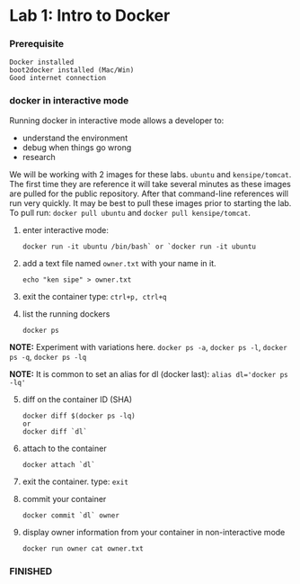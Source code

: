 # Lab 1: Intro to Docker

### Prerequisite
	Docker installed
	boot2docker installed (Mac/Win)
	Good internet connection

### docker in interactive mode

Running docker in interactive mode allows a developer to:

* understand the environment
* debug when things go wrong
* research

We will be working with 2 images for these labs.  `ubuntu` and `kensipe/tomcat`.  The first time they are reference it will take several minutes as these images are pulled for the public repository.  After that command-line references will run very quickly.  It may be best to pull these images prior to starting the lab.  To pull run: `docker pull ubuntu` and `docker pull kensipe/tomcat`.

1. enter interactive mode:
 
	```
	docker run -it ubuntu /bin/bash` or `docker run -it ubuntu
	```

2. add a text file named `owner.txt` with your name in it.
	
	```
	echo "ken sipe" > owner.txt
	```


3. exit the container type: `ctrl+p, ctrl+q`
4. list the running dockers

	```
	docker ps
	```
	
**NOTE:** Experiment with variations here.  `docker ps -a`, `docker ps -l`, `docker ps -q`, `docker ps -lq`

**NOTE:**  It is common to set an alias for dl (docker last): `alias dl='docker ps -lq'`

5. diff on the container ID (SHA)

	```
	docker diff $(docker ps -lq)
	or
	docker diff `dl`
	```
6. attach to the container

	```
	docker attach `dl`
	```
7. exit the container.  type: `exit` <enter>

8. commit your container

	```
	docker commit `dl` owner
	```
9. display owner information from your container in non-interactive mode

	```
	docker run owner cat owner.txt
	```

### FINISHED	


